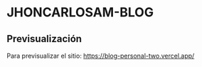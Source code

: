 # JHONCARLOSAM-BLOG

## Previsualización
Para previsualizar el sitio: https://blog-personal-two.vercel.app/
